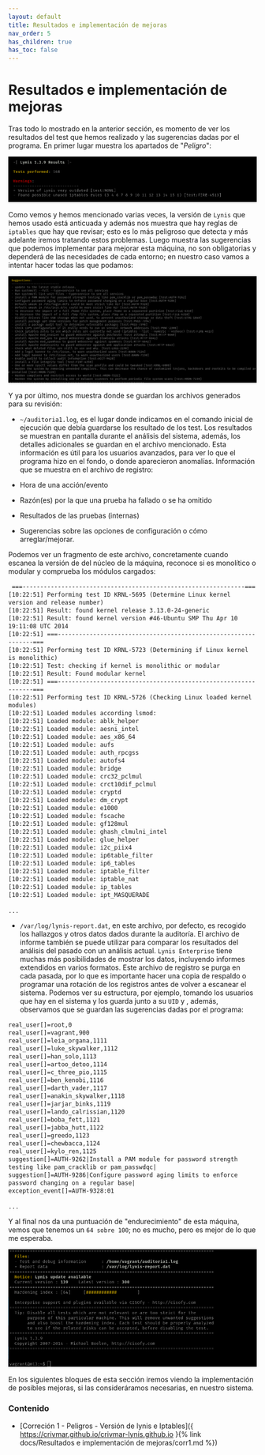 ```yaml
---
layout: default
title: Resultados e implementación de mejoras
nav_order: 5
has_children: true
has_toc: false
---
```


# Resultados e implementación de mejoras

Tras todo lo mostrado en la anterior sección, es momento de ver los resultados del test que hemos realizado y las sugerencias dadas por el programa. En primer lugar muestra los apartados de "*Peligro*":

<img src="https://raw.githubusercontent.com/crivmar/crivmar-lynis.github.io/main/assets/images/24.png"/>

Como vemos y hemos mencionado varias veces, la versión de `Lynis` que hemos usado está anticuada y además nos muestra que hay reglas de `iptables` que hay que revisar; esto es lo más peligroso que detecta y más adelante iremos tratando estos problemas. Luego muestra las sugerencias que podemos implementar para mejorar esta máquina, no son obligatorias y dependerá de las necesidades de cada entorno; en nuestro caso vamos a intentar hacer todas las que podamos:

<img src="https://raw.githubusercontent.com/crivmar/crivmar-lynis.github.io/main/assets/images/25.png"/>


Y ya por último, nos muestra donde se guardan los archivos generados para su revisión:

- `~/auditoria1.log`, es el lugar donde indicamos en el comando inicial de ejecución que debía guardarse los resultado de los test. Los resultados se muestran en pantalla durante el análisis del sistema, además, los detalles adicionales se guardan en el archivo mencionado. Esta información es útil para los usuarios avanzados, para ver lo que el programa hizo en el fondo, o donde aparecieron anomalías. Información que se muestra en el archivo de registro:

- Hora de una acción/evento
    
- Razón(es) por la que una prueba ha fallado o se ha omitido
    
- Resultados de las pruebas (internas)
    
- Sugerencias sobre las opciones de configuración o cómo arreglar/mejorar.

Podemos ver un fragmento de este archivo, concretamente cuando escanea la versión de del núcleo de la máquina, reconoce si es monolítico o modular y comprueba los módulos cargados:

~~~
 ===---------------------------------------------------------------===
[10:22:51] Performing test ID KRNL-5695 (Determine Linux kernel version and release number)
[10:22:51] Result: found kernel release 3.13.0-24-generic
[10:22:51] Result: found kernel version #46-Ubuntu SMP Thu Apr 10 19:11:08 UTC 2014
[10:22:51] ===---------------------------------------------------------------===
[10:22:51] Performing test ID KRNL-5723 (Determining if Linux kernel is monolithic)
[10:22:51] Test: checking if kernel is monolithic or modular
[10:22:51] Result: Found modular kernel
[10:22:51] ===---------------------------------------------------------------===
[10:22:51] Performing test ID KRNL-5726 (Checking Linux loaded kernel modules)
[10:22:51] Loaded modules according lsmod:
[10:22:51] Loaded module: ablk_helper
[10:22:51] Loaded module: aesni_intel
[10:22:51] Loaded module: aes_x86_64
[10:22:51] Loaded module: aufs
[10:22:51] Loaded module: auth_rpcgss
[10:22:51] Loaded module: autofs4
[10:22:51] Loaded module: bridge
[10:22:51] Loaded module: crc32_pclmul
[10:22:51] Loaded module: crct10dif_pclmul
[10:22:51] Loaded module: cryptd
[10:22:51] Loaded module: dm_crypt
[10:22:51] Loaded module: e1000
[10:22:51] Loaded module: fscache
[10:22:51] Loaded module: gf128mul
[10:22:51] Loaded module: ghash_clmulni_intel
[10:22:51] Loaded module: glue_helper
[10:22:51] Loaded module: i2c_piix4
[10:22:51] Loaded module: ip6table_filter
[10:22:51] Loaded module: ip6_tables
[10:22:51] Loaded module: iptable_filter
[10:22:51] Loaded module: iptable_nat
[10:22:51] Loaded module: ip_tables
[10:22:51] Loaded module: ipt_MASQUERADE

...

~~~

- `/var/log/lynis-report.dat`, en este archivo, por defecto, es recogido los hallazgos y otros datos dados durante la auditoría. El archivo de informe también se puede utilizar para comparar los resultados del análisis del pasado con un análisis actual. `Lynis Enterprise` tiene muchas más posibilidades de mostrar los datos, incluyendo informes extendidos en varios formatos. Este archivo de registro se purga en cada pasada, por lo que es importante hacer una copia de respaldo o programar una rotación de los registros antes de volver a escanear el sistema.
Podemos ver su estructura, por ejemplo, tomando los usuarios que hay en el sistema y los guarda junto a su `UID` y , además, observamos que se guardan las sugerencias dadas por el programa:

~~~
real_user[]=root,0
real_user[]=vagrant,900
real_user[]=leia_organa,1111
real_user[]=luke_skywalker,1112
real_user[]=han_solo,1113
real_user[]=artoo_detoo,1114
real_user[]=c_three_pio,1115
real_user[]=ben_kenobi,1116
real_user[]=darth_vader,1117
real_user[]=anakin_skywalker,1118
real_user[]=jarjar_binks,1119
real_user[]=lando_calrissian,1120
real_user[]=boba_fett,1121
real_user[]=jabba_hutt,1122
real_user[]=greedo,1123
real_user[]=chewbacca,1124
real_user[]=kylo_ren,1125
suggestion[]=AUTH-9262|Install a PAM module for password strength testing like pam_cracklib or pam_passwdqc|
suggestion[]=AUTH-9286|Configure password aging limits to enforce password changing on a regular base|
exception_event[]=AUTH-9328:01

...
~~~

Y al final nos da una puntuación de "endurecimiento" de esta máquina, vemos que tenemos un `64 sobre 100`; no es mucho, pero es mejor de lo que me esperaba.

<img src="https://raw.githubusercontent.com/crivmar/crivmar-lynis.github.io/main/assets/images/26.png"/>

En los siguientes bloques de esta sección iremos viendo la implementación de posibles mejoras, si las consideráramos necesarias, en nuestro sistema.


### Contenido

- [Correción 1 - Peligros - Versión de lynis e Iptables]({ https://crivmar.github.io/crivmar-lynis.github.io }{% link docs/Resultados e implementación de mejoras/corr1.md %})